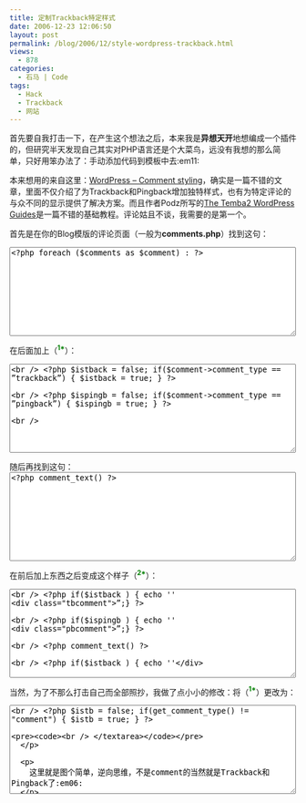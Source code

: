 ```yaml
---
title: 定制Trackback特定样式
date: 2006-12-23 12:06:50
layout: post
permalink: /blog/2006/12/style-wordpress-trackback.html
views:
  - 878
categories:
  - 石马 | Code
tags:
  - Hack
  - Trackback
  - 网站
---
```

首先要自我打击一下，在产生这个想法之后，本来我是**异想天开**地想编成一个插件的，但研究半天发现自己其实对PHP语言还是个大菜鸟，远没有我想的那么简单，只好用笨办法了：手动添加代码到模板中去:em11:

本来想用的来自这里：<a href="http://www.tamba2.org.uk/wordpress/commentstyling/" title="Making Comments stand out" alt="Making Comments stand out" target="_blank">WordPress &#8211; Comment styling</a>，确实是一篇不错的文章，里面不仅介绍了为Trackback和Pingback增加独特样式，也有为特定评论的与众不同的显示提供了解决方案。而且作者Podz所写的<a href="http://www.tamba2.org.uk/wordpress/" title="WordPress Help - Podz @ Tamba2" target="_blank">The Temba2 WordPress Guides</a>是一篇不错的基础教程。评论姑且不谈，我需要的是第一个。

首先是在你的Blog模版的评论页面（一般为**comments.php**）找到这句：

<textarea name="code" class="php" cols="60" rows="10"><?php foreach ($comments as $comment) : ?></textarea>

在后面加上（<span style="color: green;"><sup><strong>1*</strong></sup></span>）：

<textarea name="code" class="php" cols="60" rows="10"><br /> <?php $istback = false; if($comment->comment_type == &#8221;trackback&#8221;) { $istback = true; } ?>

<br /> <?php $ispingb = false; if($comment->comment_type == &#8221;pingback&#8221;) { $ispingb = true; } ?>

<br /> </textarea>

随后再找到这句：<textarea name="code" class="php" cols="60" rows="10"><?php comment_text() ?></textarea>

在前后加上东西之后变成这个样子（<span style="color: green;"><sup><strong>2*</strong></sup></span>）：

<textarea name="code" class="php" cols="60" rows="10"><br /> <?php if($istback ) { echo ''
<div class="tbcomment">&#8221;;} ?>

<br /> <?php if($ispingb ) { echo ''
<div class="pbcomment">&#8221;;} ?>

<br /> <?php comment_text() ?>

<br /> <?php if($istback ) { echo ''</div> 

<p>
  &#8221;;} ?><br /> <?php if($ispingb ) { echo ''</div> 
  
  <p>
    &#8221;;} ?><br /> </textarea>
  </p>
  
  <p>
    <!--more-->
  </p>
  
  <p>
    当然，为了不那么打击自己而全部照抄，我做了点小小的修改：将（<span style="color: green;"><sup><strong>1*</strong></sup></span>）更改为：
  </p>
  
  <p>
    <textarea name="code" class="php" cols="60" rows="10"><br /> <?php $istb = false; if(get_comment_type() != "comment") { $istb = true; } ?>
    
    <br /> </textarea>
  </p>
  
  <p>
    这里就是图个简单，逆向思维，不是comment的当然就是Trackback和Pingback了:em06:
  </p>
  
  <p>
    后面的（<span style="color: green;"><sup><strong>2*</strong></sup></span>）也就一起简单了。
  </p>
  
  <p>
    <textarea name="code" class="php" cols="60" rows="10"><br /> <?php if($istb ) { echo ''
<div class="tbcomment">&#8221;;} ?>
    
    <br /> <?php comment_text() ?>
    
    <br /> <?php if($istb ) { echo ''</div> 
    
    <p>
      &#8221;;} ?><br /> </textarea>
    </p>
    
    <p>
      最后，在样式表中添加这个CSS样式，就大功告成了：
    </p>
    
    <p>
      <textarea name="code" class="php" cols="60" rows="10">.tbcomment {<br /> font:italic 1em/140% Georgia,sans-serif;<br /> color:gray;<br /> }</textarea>
    </p>
    
    <p>
      勉强以此安慰下自己，还能有一小小的创新:em12:，不过我并没有彻底的将Comment和Trackback区分开来，单独显示。因为我的TB不算多，所以没有再去弄个插件影响速度，如果你有需要，可以看看这些地方，希望能对你有所帮助：
    </p>
    
    <ul>
      <li>
        <a href="http://mk.netgenes.org/wiki/Trackping_Separator" title="Trackping Separator" target="_blank">Trackping Separator</a>
      </li>
    </ul>
    
    <ul>
      <li>
        <a href="http://www.noscope.com/journal/2005/01/wp-separating-trackbacks-pingbacks" title="Noscope | Separating Trackbacks &#038; Pingbacks in WordPress 1.5 &#038; Above" target="_blank">Separating Trackbacks &#038; Pingbacks in WordPress 1.5 &#038; Above</a>
      </li>
    </ul>
    
    <ul>
      <li>
        <a href="http://jackosh.com/wpplugins/trackbacklist/" title="Trackback List Plugin" target="_blank">Trackback List Plugin</a>
      </li>
    </ul>